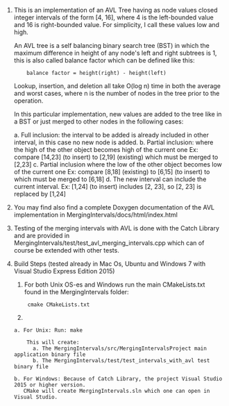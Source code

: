 1.  This is an implementation of an AVL Tree having as node values closed integer intervals of the form
    [4, 16], where 4 is the left-bounded value and 16 is right-bounded value. 
    For simplicity, I call these values low and high. 

    An AVL tree is a self balancing binary search tree (BST) in which the maximum difference in height of any node's
    left and right subtrees is 1, this is also called balance factor which can be defined like this:

			balance factor = height(right) - height(left)

	Lookup, insertion, and deletion all take O(log n) time in both the average and worst cases, 
	where n is the number of nodes in the tree prior to the operation.

	In this particular implementation, new values are added to the tree like in a BST or just merged to other
	nodes in the following cases:

	a. Full inclusion: the interval to be added is already included in other interval, in this case no new 
	   node is added.
	b. Partial inclusion: where the high of the other object becomes high of the current one
			Ex: compare [14,23] (to insert) to [2,19] (existing) which must be merged to [2,23]
	c. Partial inclusion where the low of the other object becomes low of the current one
			Ex: compare [8,18] (existing) to [6,15] (to insert) to  which must be merged to [6,18]
	d. The new interval can include the current interval. 
			Ex: [1,24] (to insert) includes [2, 23], so [2, 23] is replaced by [1,24]
 
2.  You may find also find a complete Doxygen documentation of the AVL implementation in MergingIntervals/docs/html/index.html
 
3.  Testing of the merging intervals with AVL is done with the Catch Library and are provided in
		MergingIntervals/test/test_avl_merging_intervals.cpp which can of course be extended with other
		tests.
        
3.  Build Steps (tested already in Mac Os, Ubuntu and Windows 7 with Visual Studio Express Edition 2015)

	1. For both Unix OS-es and Windows run the main CMakeLists.txt found in the MergingIntervals folder:
	
			cmake CMakeLists.txt
			
	2. 
		
		a. For Unix: Run: make 
	
			This will create:
			  a. The MergingIntervals/src/MergingIntervalsProject main application binary file 
			  b. The MergingIntervals/test/test_intervals_with_avl test binary file
			  
		b. For Windows: Because of Catch Library, the project Visual Studio 2015 or higher version.
		   CMake will create MergingIntervals.sln which one can open in Visual Studio.
